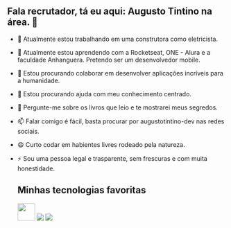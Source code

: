 ## Fala recrutador, tá eu aqui: Augusto Tintino na área. 👋

- 🔭 Atualmente estou trabalhando em uma construtora como eletricista.
- 🌱 Atualmente estou aprendendo com a Rocketseat, ONE - Alura e a faculdade Anhanguera. Pretendo ser um desenvolvedor mobile.
- 👯 Estou procurando colaborar em desenvolver aplicações incríveis para a humanidade.
- 🤔 Estou procurando ajuda com meu conhecimento centrado.
- 💬 Pergunte-me sobre os livros que leio e te mostrarei meus segredos.
- 📫 Falar comigo é fácil, basta procurar por augustotintino-dev nas redes sociais.
- 😄 Curto codar em habientes livres rodeado pela natureza.
- ⚡ Sou uma pessoa legal e trasparente, sem frescuras e com muita honestidade.

  ## Minhas tecnologias favoritas
            
  <img src="https://cdn.jsdelivr.net/gh/devicons/devicon@latest/icons/android/android-plain-wordmark.svg" width="40" height="40" />
  
  <img src="https://cdn.jsdelivr.net/gh/devicons/devicon@latest/icons/javascript/javascript-original.svg" />
          
  <img src="https://cdn.jsdelivr.net/gh/devicons/devicon@latest/icons/docker/docker-original.svg" />
  
                
          
          
          
          

